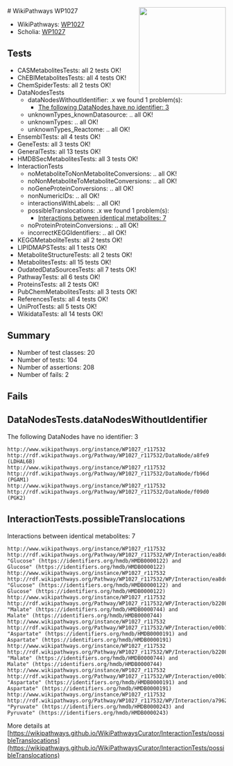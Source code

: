 <img style="float: right; width: 200px" src="https://upload.wikimedia.org/wikipedia/commons/thumb/8/83/Wplogo_with_text_500.png/640px-Wplogo_with_text_500.png" />
# WikiPathways WP1027

* WikiPathways: [WP1027](https://new.wikipathways.org/pathways/WP1027)
* Scholia: [WP1027](https://scholia.toolforge.org/wikipathways/WP1027)
## Tests
* CASMetabolitesTests: all 2 tests OK!
* ChEBIMetabolitesTests: all 4 tests OK!
* ChemSpiderTests: all 2 tests OK!
* DataNodesTests
    * dataNodesWithoutIdentifier: .x we found 1 problem(s):
        * [The following DataNodes have no identifier: 3](#d2d32fa2)
    * unknownTypes_knownDatasource: .. all OK!
    * unknownTypes: .. all OK!
    * unknownTypes_Reactome: .. all OK!
* EnsemblTests: all 4 tests OK!
* GeneTests: all 3 tests OK!
* GeneralTests: all 13 tests OK!
* HMDBSecMetabolitesTests: all 3 tests OK!
* InteractionTests
    * noMetaboliteToNonMetaboliteConversions: .. all OK!
    * noNonMetaboliteToMetaboliteConversions: .. all OK!
    * noGeneProteinConversions: .. all OK!
    * nonNumericIDs: .. all OK!
    * interactionsWithLabels: .. all OK!
    * possibleTranslocations: .x we found 1 problem(s):
        * [Interactions between identical metabolites: 7](#d59038ca)
    * noProteinProteinConversions: .. all OK!
    * incorrectKEGGIdentifiers: .. all OK!
* KEGGMetaboliteTests: all 2 tests OK!
* LIPIDMAPSTests: all 1 tests OK!
* MetaboliteStructureTests: all 2 tests OK!
* MetabolitesTests: all 15 tests OK!
* OudatedDataSourcesTests: all 7 tests OK!
* PathwayTests: all 6 tests OK!
* ProteinsTests: all 2 tests OK!
* PubChemMetabolitesTests: all 3 tests OK!
* ReferencesTests: all 4 tests OK!
* UniProtTests: all 5 tests OK!
* WikidataTests: all 14 tests OK!


## Summary

* Number of test classes: 20
* Number of tests: 104
* Number of assertions: 208
* Number of fails: 2

## Fails

<a name="d2d32fa2" />

## DataNodesTests.dataNodesWithoutIdentifier

The following DataNodes have no identifier: 3
```
http://www.wikipathways.org/instance/WP1027_r117532 http://rdf.wikipathways.org/Pathway/WP1027_r117532/DataNode/a8fe9 (LDHAL6B)
http://www.wikipathways.org/instance/WP1027_r117532 http://rdf.wikipathways.org/Pathway/WP1027_r117532/DataNode/fb96d (PGAM1)
http://www.wikipathways.org/instance/WP1027_r117532 http://rdf.wikipathways.org/Pathway/WP1027_r117532/DataNode/f09d0 (PGK2)
```

<a name="d59038ca" />

## InteractionTests.possibleTranslocations

Interactions between identical metabolites: 7
```
http://www.wikipathways.org/instance/WP1027_r117532 http://rdf.wikipathways.org/Pathway/WP1027_r117532/WP/Interaction/ea8dd_2 "Glucose" (https://identifiers.org/hmdb/HMDB0000122) and 
Glucose" (https://identifiers.org/hmdb/HMDB0000122)
http://www.wikipathways.org/instance/WP1027_r117532 http://rdf.wikipathways.org/Pathway/WP1027_r117532/WP/Interaction/ea8dd_1 "Glucose" (https://identifiers.org/hmdb/HMDB0000122) and 
Glucose" (https://identifiers.org/hmdb/HMDB0000122)
http://www.wikipathways.org/instance/WP1027_r117532 http://rdf.wikipathways.org/Pathway/WP1027_r117532/WP/Interaction/b2208_1 "Malate" (https://identifiers.org/hmdb/HMDB0000744) and 
Malate" (https://identifiers.org/hmdb/HMDB0000744)
http://www.wikipathways.org/instance/WP1027_r117532 http://rdf.wikipathways.org/Pathway/WP1027_r117532/WP/Interaction/e00b1_2 "Aspartate" (https://identifiers.org/hmdb/HMDB0000191) and 
Aspartate" (https://identifiers.org/hmdb/HMDB0000191)
http://www.wikipathways.org/instance/WP1027_r117532 http://rdf.wikipathways.org/Pathway/WP1027_r117532/WP/Interaction/b2208_2 "Malate" (https://identifiers.org/hmdb/HMDB0000744) and 
Malate" (https://identifiers.org/hmdb/HMDB0000744)
http://www.wikipathways.org/instance/WP1027_r117532 http://rdf.wikipathways.org/Pathway/WP1027_r117532/WP/Interaction/e00b1_1 "Aspartate" (https://identifiers.org/hmdb/HMDB0000191) and 
Aspartate" (https://identifiers.org/hmdb/HMDB0000191)
http://www.wikipathways.org/instance/WP1027_r117532 http://rdf.wikipathways.org/Pathway/WP1027_r117532/WP/Interaction/a7962 "Pyruvate" (https://identifiers.org/hmdb/HMDB0000243) and 
Pyruvate" (https://identifiers.org/hmdb/HMDB0000243)
```

More details at [https://wikipathways.github.io/WikiPathwaysCurator/InteractionTests/possibleTranslocations](https://wikipathways.github.io/WikiPathwaysCurator/InteractionTests/possibleTranslocations)

